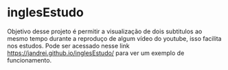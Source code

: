 # inglesEstudo
Objetivo desse projeto é permitir a visualização de dois subtitulos ao mesmo tempo durante a reproduço de algum vídeo do youtube, isso facilita nos estudos.
Pode ser acessado nesse link https://jandrei.github.io/inglesEstudo/ para ver um exemplo de funcionamento.

